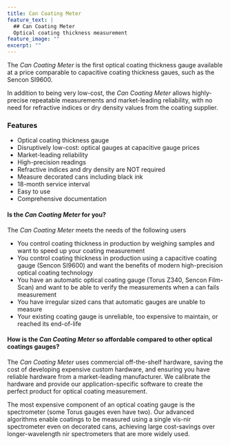 ```yaml
---
title: Can Coating Meter
feature_text: |
  ## Can Coating Meter
  Optical coating thickness measurement
feature_image: ""
excerpt: ""
---
```


The *Can Coating Meter* is the first optical coating thickness gauge available at a price comparable to capacitive coating thickness gaues, such as the Sencon SI9600. 

In addition to being very low-cost, the *Can Coating Meter* allows highly-precise repeatable measurements and market-leading reliability, with no need for refractive indices or dry density values from the coating supplier.

### Features

- Optical coating thickness gauge
- Disruptively low-cost: optical gauges at capacitive gauge prices
- Market-leading reliability
- High-precision readings
- Refractive indices and dry density are NOT required
- Measure decorated cans including black ink
- 18-month service interval
- Easy to use
- Comprehensive documentation

#### Is the *Can Coating Meter* for you?

The *Can Coating Meter* meets the needs of the following users
- You control coating thickness in production by weighing samples and want to speed up your coating measurement
- You control coating thickness in production using a capacitive coating gauge (Sencon SI9600) and want the benefits of modern high-precision optical coating technology
- You have an automatic optical coating gauge (Torus Z340, Sencon Film-Scan) and want to be able to verify the measurements when a can fails measurement
- You have irregular sized cans that automatic gauges are unable to measure
- Your existing coating gauge is unreliable, too expensive to maintain, or reached its end-of-life
#### How is the *Can Coating Meter* so affordable compared to other optical coatings gauges?

The *Can Coating Meter* uses commercial off-the-shelf hardware, saving the cost of developing expensive custom hardware, and ensuring you have reliable hardware from a market-leading manufacturer. We calibrate the hardware and provide our application-specific software to create the perfect product for optical coating measurement. 

The most expensive component of an optical coating gauge is the spectrometer (some Torus gauges even have two). Our advanced algorithms enable coatings to be measured using a single vis-nir spectrometer even on decorated cans, achieving large cost-savings over longer-wavelength nir spectrometers that are more widely used.

